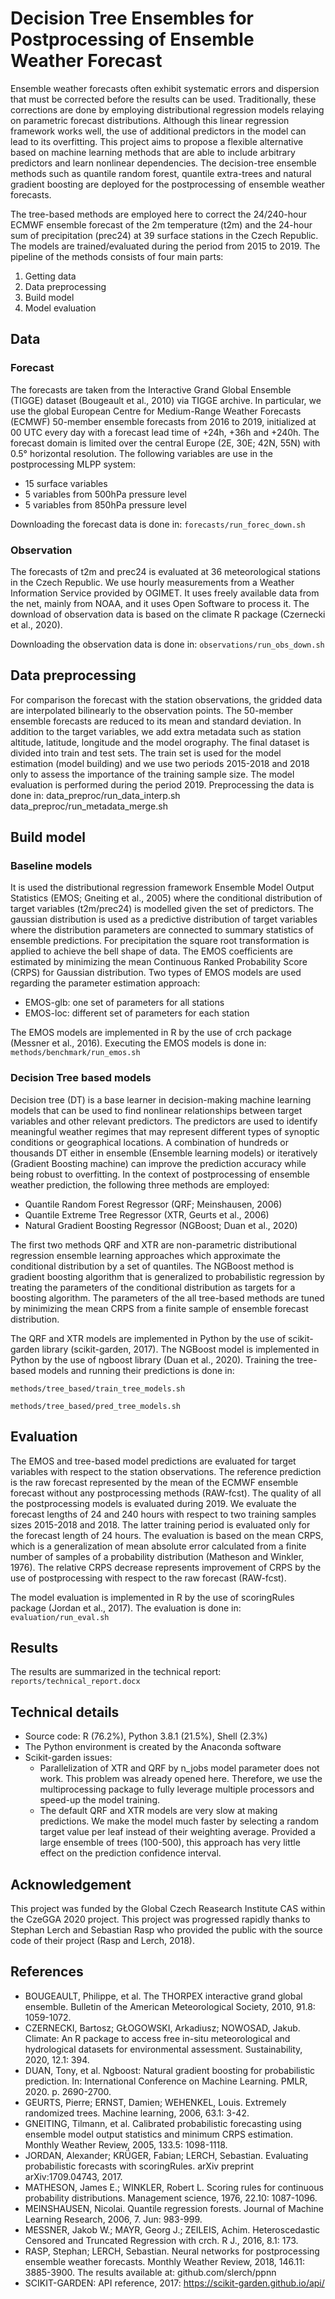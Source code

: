 # Decision Tree Ensembles for Postprocessing of Ensemble Weather Forecast

Ensemble weather forecasts often exhibit systematic errors and dispersion that must be corrected before the results can be used. Traditionally, these corrections are done by employing distributional regression models relaying on parametric forecast distributions. Although this linear regression framework works well, the use of additional predictors in the model can lead to its overfitting. This project aims to propose a flexible alternative based on machine learning methods that are able to include arbitrary predictors and learn nonlinear dependencies. The decision-tree ensemble methods such as quantile random forest, quantile extra-trees and natural gradient boosting are deployed for the postprocessing of ensemble weather forecasts.

The tree-based methods are employed here to correct the 24/240-hour ECMWF ensemble forecast of the 2m temperature (t2m) and the 24-hour sum of precipitation (prec24) at 39 surface stations in the Czech Republic. The models are trained/evaluated during the period from 2015 to 2019. The pipeline of the methods consists of four main parts:

1.	Getting data
2.	Data preprocessing
3.	Build model
4.	Model evaluation

## Data

### Forecast

The forecasts are taken from the Interactive Grand Global Ensemble (TIGGE) dataset (Bougeault et al., 2010) via TIGGE archive. In particular, we use the global European Centre for Medium-Range Weather Forecasts (ECMWF) 50-member ensemble forecasts from 2016 to 2019, initialized at 00 UTC every day with a forecast lead time of +24h, +36h and +240h. The forecast domain is limited over the central Europe (2E, 30E; 42N, 55N) with 0.5° horizontal resolution. The following variables are use in the postprocessing MLPP system:
* 15 surface variables
* 5 variables from 500hPa pressure level
* 5 variables from 850hPa pressure level

Downloading the forecast data is done in: 
`forecasts/run_forec_down.sh`

### Observation

The forecasts of t2m and prec24 is evaluated at 36 meteorological stations in the Czech Republic. We use hourly measurements from a Weather Information Service provided by OGIMET. It uses freely available data from the net, mainly from NOAA, and it uses Open Software to process it. The download of observation data is based on the climate R package (Czernecki et al., 2020). 

Downloading the observation data is done in: 
`observations/run_obs_down.sh`

## Data preprocessing

For comparison the forecast with the station observations, the gridded data are interpolated bilinearly to the observation points. The 50-member ensemble forecasts are reduced to its mean and standard deviation. In addition to the target variables, we add extra metadata such as station altitude, latitude, longitude and the model orography. The final dataset is divided into train and test sets. The train set is used for the model estimation (model building) and we use two periods 2015-2018 and 2018 only to assess the importance of the training sample size. The model evaluation is performed during the period 2019. 
Preprocessing the data is done in: 
data_preproc/run_data_interp.sh
data_preproc/run_metadata_merge.sh

## Build model

### Baseline models

It is used the distributional regression framework Ensemble Model Output Statistics (EMOS; Gneiting et al., 2005) where the conditional distribution of target variables (t2m/prec24) is modelled given the set of predictors. The gaussian distribution is used as a predictive distribution of target variables where the distribution parameters are connected to summary statistics of ensemble predictions.  For precipitation the square root transformation is applied to achieve the bell shape of data. The EMOS coefficients are estimated by minimizing the mean Continuous Ranked Probability Score (CRPS) for Gaussian distribution.
Two types of EMOS models are used regarding the parameter estimation approach:

* EMOS-glb: one set of parameters for all stations
* EMOS-loc: different set of parameters for each station

The EMOS models are implemented in R by the use of crch package (Messner et al., 2016). Executing the EMOS models is done in:
`methods/benchmark/run_emos.sh`

### Decision Tree based models

Decision tree (DT) is a base learner in decision-making machine learning models that can be used to find nonlinear relationships between target variables and other relevant predictors. The predictors are used to identify meaningful weather regimes that may represent different types of synoptic conditions or geographical locations. A combination of hundreds or thousands DT either in ensemble (Ensemble learning models) or iteratively (Gradient Boosting machine) can improve the prediction accuracy while being robust to overfitting. In the context of postprocessing of ensemble weather prediction, the following three methods are employed:

* Quantile Random Forest Regressor (QRF; Meinshausen, 2006) 
* Quantile Extreme Tree Regressor (XTR, Geurts et al., 2006)
* Natural Gradient Boosting Regressor (NGBoost; Duan et al., 2020)

The first two methods QRF and XTR are non-parametric distributional regression ensemble learning approaches which approximate the conditional distribution by a set of quantiles. The NGBoost method is gradient boosting algorithm that is generalized to probabilistic regression by treating the parameters of the conditional distribution as targets for a boosting algorithm.
The parameters of the all tree-based methods are tuned by minimizing the mean CRPS from a finite sample of ensemble forecast distribution.

The QRF and XTR models are implemented in Python by the use of scikit-garden library (scikit-garden, 2017). The NGBoost model is implemented in Python by the use of ngboost library (Duan et al., 2020). Training the tree-based models and running their predictions is done in:

`methods/tree_based/train_tree_models.sh`

`methods/tree_based/pred_tree_models.sh`

## Evaluation

The EMOS and tree-based model predictions are evaluated for target variables with respect to the station observations. The reference prediction is the raw forecast represented by the mean of the ECMWF ensemble forecast without any postprocessing methods (RAW-fcst). The quality of all the postprocessing models is evaluated during 2019. We evaluate the forecast lengths of 24 and 240 hours with respect to two training samples sizes 2015-2018 and 2018. The latter training period is evaluated only for the forecast length of 24 hours. The evaluation is based on the mean CRPS, which is a generalization of mean absolute error calculated from a finite number of samples of a probability distribution (Matheson and Winkler, 1976). The relative CRPS decrease represents improvement of CRPS by the use of postprocessing with respect to the raw forecast (RAW-fcst). 

The model evaluation is implemented in R by the use of scoringRules package (Jordan et al., 2017). The evaluation is done in:
`evaluation/run_eval.sh`


## Results

The results are summarized in the technical report:
`reports/technical_report.docx`

## Technical details

* Source code: R (76.2%), Python 3.8.1 (21.5%), Shell (2.3%)
* The Python environment is created by the Anaconda software
* Scikit-garden issues:
    * Parallelization of XTR and QRF by n_jobs model parameter does not work. This problem was already opened here. Therefore, we use the multiprocessing package to fully leverage multiple processors and speed-up the model training.
    * The default QRF and XTR models are very slow at making predictions. We make the model much faster by selecting a random target value per leaf instead of their weighting average. Provided a large ensemble of trees (100-500), this approach has very little effect on the prediction confidence interval.
    
## Acknowledgement

This project was funded by the Global Czech Reasearch Institute CAS within the CzeGGA 2020 project. This project was progressed rapidly thanks to Stephan Lerch and Sebastian Rasp who provided the public with the source code of their project (Rasp and Lerch, 2018). 


## References

* BOUGEAULT, Philippe, et al. The THORPEX interactive grand global ensemble. Bulletin of the American Meteorological Society, 2010, 91.8: 1059-1072.
* CZERNECKI, Bartosz; GŁOGOWSKI, Arkadiusz; NOWOSAD, Jakub. Climate: An R package to access free in-situ meteorological and hydrological datasets for environmental assessment. Sustainability, 2020, 12.1: 394.
* DUAN, Tony, et al. Ngboost: Natural gradient boosting for probabilistic prediction. In: International Conference on Machine Learning. PMLR, 2020. p. 2690-2700.
* GEURTS, Pierre; ERNST, Damien; WEHENKEL, Louis. Extremely randomized trees. Machine learning, 2006, 63.1: 3-42.
* GNEITING, Tilmann, et al. Calibrated probabilistic forecasting using ensemble model output statistics and minimum CRPS estimation. Monthly Weather Review, 2005, 133.5: 1098-1118.
* JORDAN, Alexander; KRÜGER, Fabian; LERCH, Sebastian. Evaluating probabilistic forecasts with scoringRules. arXiv preprint arXiv:1709.04743, 2017.
* MATHESON, James E.; WINKLER, Robert L. Scoring rules for continuous probability distributions. Management science, 1976, 22.10: 1087-1096.
* MEINSHAUSEN, Nicolai. Quantile regression forests. Journal of Machine Learning Research, 2006, 7. Jun: 983-999.
* MESSNER, Jakob W.; MAYR, Georg J.; ZEILEIS, Achim. Heteroscedastic Censored and Truncated Regression with crch. R J., 2016, 8.1: 173.
* RASP, Stephan; LERCH, Sebastian. Neural networks for postprocessing ensemble weather forecasts. Monthly Weather Review, 2018, 146.11: 3885-3900. The results available at: github.com/slerch/ppnn
* SCIKIT-GARDEN: API reference, 2017: https://scikit-garden.github.io/api/


